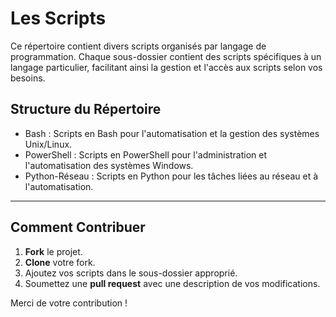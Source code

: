 # Les Scripts

Ce répertoire contient divers scripts organisés par langage de programmation. Chaque sous-dossier contient des scripts spécifiques à un langage particulier, facilitant ainsi la gestion et l'accès aux scripts selon vos besoins.

## Structure du Répertoire

- Bash : Scripts en Bash pour l'automatisation et la gestion des systèmes Unix/Linux.
- PowerShell : Scripts en PowerShell pour l'administration et l'automatisation des systèmes Windows.
- Python-Réseau : Scripts en Python pour les tâches liées au réseau et à l'automatisation.

---

## Comment Contribuer

1. **Fork** le projet.
2. **Clone** votre fork.
3. Ajoutez vos scripts dans le sous-dossier approprié.
4. Soumettez une **pull request** avec une description de vos modifications.

Merci de votre contribution !
